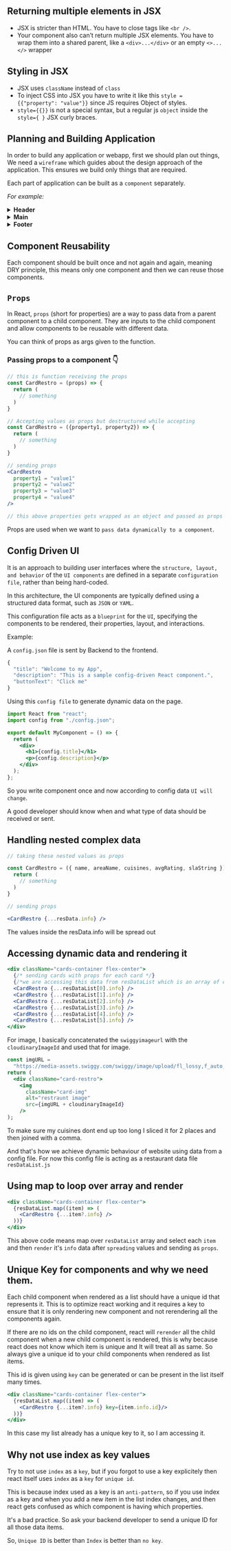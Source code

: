 ## Returning multiple elements in JSX

- JSX is stricter than HTML. You have to close tags like `<br />`.
- Your component also can’t return multiple JSX elements. You have to wrap them into a shared parent, like a `<div>...</div>` or an empty `<>...</>` wrapper

## Styling in JSX

- JSX uses `className` instead of `class`
- To inject CSS into JSX you have to write it like this `style = {{"property": "value"}}` since JS requires Object of styles.
- `style={{}}` is not a special syntax, but a regular js `object` inside the `style={ }` JSX curly braces.

## Planning and Building Application

In order to build any application or webapp, first we should plan out things, We need a `wireframe` which guides about the design approach of the application. This ensures we build only things that are required.

Each part of application can be built as a `component` separately.

_For example:_

<details>
<summary><strong>Header</strong></summary>

- Logo
- Nav items
</details>

<details>
<summary><strong>Main</strong></summary>

- Search
- Cards Container
  - Cards
  </details>

<details>
<summary><strong>Footer</strong></summary>

- Copyright section
- Links
- Address Info
- Contact Info
</details>

## Component Reusability

Each component should be built once and not again and again, meaning DRY principle, this means only one component and then we can reuse those components.

## `Props`

In React, `props` (short for properties) are a way to pass data from a parent component to a child component. They are inputs to the child component and allow components to be reusable with different data.

You can think of props as args given to the function.

### Passing props to a component 👇

```jsx
// this is function receiving the props
const CardRestro = (props) => {
  return (
    // something
  )
}

// Accepting values as props but destructured while accepting
const CardRestro = ({property1, property2}) => {
  return (
    // something
  )
}

// sending props
<CardRestro
  property1 = "value1"
  property2 = "value2"
  property3 = "value3"
  property4 = "value4"
/>

// this above properties gets wrapped as an object and passed as props

```

Props are used when we want to `pass data dynamically to a component`.

## Config Driven UI

It is an approach to building user interfaces where the `structure, layout, and behavior` of the `UI components` are defined in a separate `configuration file`, rather than being hard-coded.

In this architecture, the UI components are typically defined using a structured data format, such as `JSON` or `YAML`.

This configuration file acts as a `blueprint` for the `UI`, specifying the components to be rendered, their properties, layout, and interactions.

Example:

A `config.json` file is sent by Backend to the frontend.

```jsx
{
  "title": "Welcome to my App",
  "description": "This is a sample config-driven React component.",
  "buttonText": "Click me"
}
```

Using this `config file` to generate dynamic data on the page.

```jsx
import React from "react";
import config from "./config.json";

export default MyComponent = () => {
  return (
    <div>
      <h1>{config.title}</h1>
      <p>{config.description}</p>
    </div>
  );
};
```

So you write component once and now according to config data `UI will change`.

A good developer should know when and what type of data should be received or sent.

## Handling nested complex data

```jsx
// taking these nested values as props

const CardRestro = ({ name, areaName, cuisines, avgRating, slaString }) => {
  return (
    // something
  )
}

// sending props

<CardRestro {...resData.info} />
```

The values inside the resData.info will be spread out

## Accessing dynamic data and rendering it

```jsx
<div className="cards-container flex-center">
  {/* sending cards with props for each card */}
  {/*we are accessing this data from resDataList which is an array of objects*/}
  <CardRestro {...resDataList[0].info} />
  <CardRestro {...resDataList[1].info} />
  <CardRestro {...resDataList[2].info} />
  <CardRestro {...resDataList[3].info} />
  <CardRestro {...resDataList[4].info} />
  <CardRestro {...resDataList[5].info} />
</div>
```

For image, I basically concatenated the `swiggyimageurl` with the `cloudinaryImageId` and used that for image.

```jsx
const imgURL =
  "https://media-assets.swiggy.com/swiggy/image/upload/fl_lossy,f_auto,q_auto,w_660/";
return (
  <div className="card-restro">
    <img
      className="card-img"
      alt="restraunt image"
      src={imgURL + cloudinaryImageId}
    />
);
```

To make sure my cuisines dont end up too long I sliced it for 2 places and then joined with a comma.

And that's how we achieve dynamic behaviour of website using data from a config file. For now this config file is acting as a restaurant data file `resDataList.js`

## Using map to loop over array and render

```jsx
<div className="cards-container flex-center">
  {resDataList.map((item) => (
    <CardRestro {...item?.info} />
  ))}
</div>
```

This above code means map over `resDataList` array and select each `item` and then `render` it's `info` data after `spreading` values and sending as `props`.

## Unique Key for components and why we need them.

Each child component when rendered as a list should have a unique id that represents it. This is to optimize react working and it requires a key to ensure that it is only rendering new component and not rerendering all the components again. 

If there are no ids on the child component, react will `rerender` all the child component when a new child component is rendered, this is why because react does not know which item is unique and It will treat all as same. So always give a unique id to your child components when rendered as list items.

This id is given using `key` can be generated or can be present in the list itself many times.

```jsx
<div className="cards-container flex-center">
  {resDataList.map((item) => (
    <CardRestro {...item?.info} key={item.info.id}/>
  ))}
</div>
```

In this case my list already has a unique key to it, so I am accessing it.

## Why not use index as key values

Try to not use `index` as a `key`, but if you forgot to use a key explicitely then react itself uses `index` as a `key` for `unique id`.

This is because index used as a key is an `anti-pattern`, so if you use index as a key and when you add a new item in the list index changes, and then react gets confused as which component is having which properties.

It's a bad practice. So ask your backend developer to send a unique ID for all those data items.

So, `Unique ID` is better than `Index` is better than `no key`.